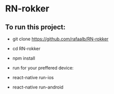 # RN-rokker


## To run this project:

 * git clone https://github.com/rafaalb/RN-rokker
 * cd RN-rokker
 * npm install
 * run for your preffered device:

 * react-native run-ios
 * react-native run-android
